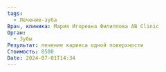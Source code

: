 ```yaml
---
tags:
  - Лечение-зуба
Врач, клиника: Мария Игоревна Филиппова AB Clinic
Орган:
  - Зубы
Результат: лечение кариеса одной поверхности
Стоимость: 8500
Date: 2024-07-01T14:34
---
```

